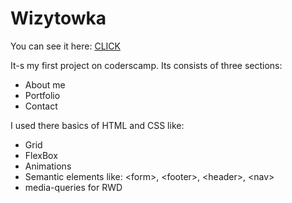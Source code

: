 # Wizytowka

You can see it here: [CLICK](https://florauson.github.io/Wizytowka/)

It-s my first project on coderscamp. Its consists of three sections:
- About me
- Portfolio 
- Contact

I used there basics of HTML and CSS like:

- Grid
- FlexBox
- Animations
- Semantic elements like: \<form\>, \<footer\>, \<header\>, \<nav\>
- media-queries for RWD
